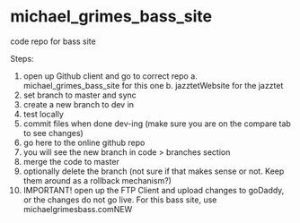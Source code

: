 # michael_grimes_bass_site
code repo for bass site

Steps:
1. open up Github client and go to correct repo 
  a. michael_grimes_bass_site for this one
  b. jazztetWebsite for the jazztet
2. set branch to master and sync
3. create a new branch to dev in
4. test locally 
5. commit files when done dev-ing (make sure you are on the compare tab to see changes)
6. go here to the online github repo
7. you will see the new branch in code > branches section
8. merge the code to master 
9. optionally delete the branch (not sure if that makes sense or not.  Keep them around as a rollback mechanism?)
10. IMPORTANT! open up the FTP Client and upload changes to goDaddy, or the changes do not go live.  For this bass site, use michaelgrimesbass.comNEW

